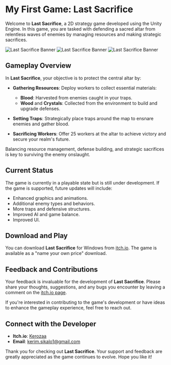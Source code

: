 # My First Game: Last Sacrifice

Welcome to **Last Sacrifice**, a 2D strategy game developed using the Unity Engine. In this game, you are tasked with defending a sacred altar from relentless waves of enemies by managing resources and making strategic sacrifices.

![Last Sacrifice Banner](https://img.itch.zone/aW1nLzE3MjI4OTQ2LnBuZw==/315x250%23c/Z6qo37.png)
![Last Sacrifice Banner](https://img.itch.zone/aW1hZ2UvMjg3OTQ1OS8xNzIxODg4MS5wbmc=/original/iAPAWP.png)
![Last Sacrifice Banner](https://img.itch.zone/aW1hZ2UvMjg3OTQ1OS8xNzIxODg4My5wbmc=/original/re8XcN.png)

## Gameplay Overview

In **Last Sacrifice**, your objective is to protect the central altar by:

- **Gathering Resources**: Deploy workers to collect essential materials:
  - **Blood**: Harvested from enemies caught in your traps.
  - **Wood** and **Crystals**: Collected from the environment to build and upgrade defenses.

- **Setting Traps**: Strategically place traps around the map to ensnare enemies and gather blood.

- **Sacrificing Workers**: Offer 25 workers at the altar to achieve victory and secure your realm's future.

Balancing resource management, defense building, and strategic sacrifices is key to surviving the enemy onslaught.

## Current Status

The game is currently in a playable state but is still under development. If the game is supported, future updates will include:

- Enhanced graphics and animations.
- Additional enemy types and behaviors.
- More traps and defensive structures.
- Improved AI and game balance.
- Improved UI.

## Download and Play

You can download **Last Sacrifice** for Windows from [itch.io](https://kerozaa.itch.io/last-sacrifice). The game is available as a "name your own price" download.

## Feedback and Contributions

Your feedback is invaluable for the development of **Last Sacrifice**. Please share your thoughts, suggestions, and any bugs you encounter by leaving a comment on the [itch.io page](https://kerozaa.itch.io/last-sacrifice).

If you're interested in contributing to the game's development or have ideas to enhance the gameplay experience, feel free to reach out.

## Connect with the Developer

- **Itch.io**: [Kerozaa](https://kerozaa.itch.io/)
- **Email**: [kerim.sikalo1@gmail.com](mailto:kerim.sikalo1@gmail.com)

Thank you for checking out **Last Sacrifice**. Your support and feedback are greatly appreciated as the game continues to evolve. Hope you like it!
